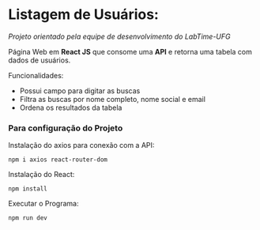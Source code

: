 # Listagem de Usuários:

*Projeto orientado pela equipe de desenvolvimento do LabTime-UFG*

Página Web em **React JS** que consome uma **API** e retorna uma tabela com dados de usuários. 

Funcionalidades:
 - Possui campo para digitar as buscas
 - Filtra as buscas por nome completo, nome social e email
 - Ordena os resultados da tabela
 

### Para configuração do Projeto

Instalação do axios para conexão com a API:
```
npm i axios react-router-dom
```

Instalação do React:
```
npm install
```

Executar o Programa:
```
npm run dev
``` 


 
 
